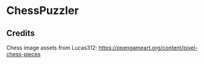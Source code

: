 # ChessPuzzler

## Credits

Chess image assets from Lucas312: https://opengameart.org/content/pixel-chess-pieces